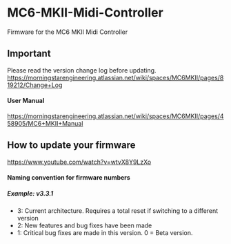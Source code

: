 # MC6-MKII-Midi-Controller
Firmware for the MC6 MKII Midi Controller

## Important
Please read the version change log before updating.
https://morningstarengineering.atlassian.net/wiki/spaces/MC6MKII/pages/819212/Change+Log

#### User Manual
https://morningstarengineering.atlassian.net/wiki/spaces/MC6MKII/pages/458905/MC6+MKII+Manual

## How to update your firmware
https://www.youtube.com/watch?v=wtvX8Y9LzXo


#### Naming convention for firmware numbers

##### Example: v3.3.1
- 3: Current architecture. Requires a total reset if switching to a different version
- 2: New features and bug fixes have been made
- 1: Critical bug fixes are made in this version. 0 = Beta version.
